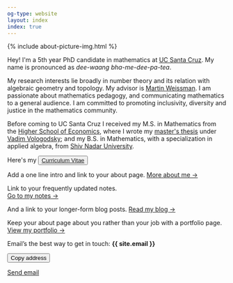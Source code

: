 ```yaml
---
og-type: website
layout: index
index: true
---
```


{% include about-picture-img.html %}

Hey! I'm a 5th year PhD candidate in mathematics at [UC Santa Cruz](https://www.math.ucsc.edu/index.html). My name is pronounced as *dee-waang bha-me-dee-pa-tea*.

My research interests lie broadly in number theory and its relation with algebraic geometry and topology. My advisor is [Martin Weissman](http://martyweissman.com/). I am passionate about mathematics pedagogy, and communicating mathematics to a general audience. I am committed to promoting inclusivity, diversity and justice in the mathematics community.

Before coming to UC Santa Cruz I received my M.S. in Mathematics from the [Higher School of Economics](https://math.hse.ru/en/), where I wrote my [master's thesis](https://www.hse.ru/en/edu/vkr/296285338) under [Vadim Vologodsky](https://www.hse.ru/en/org/persons/160474191); and my B.S. in Mathematics, with a specialization in applied algebra, from [Shiv Nadar University](https://math.snu.edu.in/). 

Here's my <button class="btn btn-default"> <a href="https://drive.google.com/file/d/14Qb6_G7CEKUkhOUEwx68559Rs1BCa74S/view?usp=sharing">Curriculum Vitae</a></button>
<!-- <a href="https://drive.google.com/file/d/14Qb6_G7CEKUkhOUEwx68559Rs1BCa74S/view?usp=sharing">Curriculum Vitae</a> -->

Add a one line intro and link to your about page. 
<a href="/about" class="internal-link quarter-line-space">More about me&nbsp;→</a>

Link to your frequently updated notes.  
<a href="/notes" class="internal-link quarter-line-space">Go to my notes&nbsp;→</a>

And a link to your longer-form blog posts. 
<a href="/blog" class="internal-link quarter-line-space">Read my blog&nbsp;→</a>

Keep your about page about you rather than your job with a portfolio page. 
<a href="/portfolio" class="internal-link quarter-line-space">View my portfolio&nbsp;→</a>

Email’s the best way to get in touch: **{{ site.email }}**

<div class="tag-list copy-buttons">

<button class="btn btn-default" onclick="copyEmailtoClipboard('{{site.email}}')">Copy address</button>

<a href="mailto:{{site.email}}">Send email</a>
</div>

<script>

// copy email to clipboard

function copyEmailtoClipboard() {
    navigator.clipboard.writeText((arguments[0]));
}

</script>

<!-- Add you Mastodon handle here if you want to verify it
	
<p style="visibility: hidden;display: none;"><a rel="me" href="">Mastodon</a></p> -->